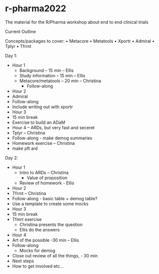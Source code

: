 # r-pharma2022
The material for the R/Pharma workshop about end to end clinical trials 

Current Outline 

Concepts/packages to cover: 
•	Metacore 
•	Metatools 
•	Xportr 
•	Admiral 
•	Tplyr 
•	Tfrmt 



Day 1: 
- Hour 1 
  -	Background – 15 min – Ellis 
  -	Study information – 15 min – Ellis  
  -	Metacore/metatools – 20 min – Christina 
    -	Follow-along 
-	Hour 2 
  -	Admiral 
  -	Follow-along 
  -	Include writing out with xportr 
-	Hour 3 
  -	15 min break 
  -	Exercise to build an ADaM
-	Hour 4 – ARDs, but very fast and seceret 
  -	Tplyr – Christina 
  -	Follow-along - make demog summaries 
-	Homework exercise – Christina 
  - make pft ard 

Day 2: 
- Hour 1 
  -	Intro to ARDs – Christina 
    -	Value of proposition 
  -	Review of homework - Ellis 
-	Hour 2
  -	Tfrmt – Christina 
  -	Follow-along - basic table + demog table? 
  -	Use a template to create some mocks  
-	Hour 3
  -	15 min break 
  -	Tfmrt exercise 
    -	Christina presents the question 
    -	Ellis do the answers 
-	Hour 4
  -	Art of the possible -30 min – Ellis 
  -	Follow-along 
    - Mocks for demog
  -	Close out review of all the things, - 30 min 
  -	Next steps 
  -	How to get involved etc… 

